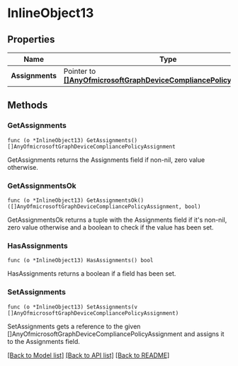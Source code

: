 # InlineObject13

## Properties

Name | Type | Description | Notes
------------ | ------------- | ------------- | -------------
**Assignments** | Pointer to [**[]AnyOfmicrosoftGraphDeviceCompliancePolicyAssignment**](anyOf&lt;microsoft.graph.deviceCompliancePolicyAssignment&gt;.md) |  | [optional] 

## Methods

### GetAssignments

`func (o *InlineObject13) GetAssignments() []AnyOfmicrosoftGraphDeviceCompliancePolicyAssignment`

GetAssignments returns the Assignments field if non-nil, zero value otherwise.

### GetAssignmentsOk

`func (o *InlineObject13) GetAssignmentsOk() ([]AnyOfmicrosoftGraphDeviceCompliancePolicyAssignment, bool)`

GetAssignmentsOk returns a tuple with the Assignments field if it's non-nil, zero value otherwise
and a boolean to check if the value has been set.

### HasAssignments

`func (o *InlineObject13) HasAssignments() bool`

HasAssignments returns a boolean if a field has been set.

### SetAssignments

`func (o *InlineObject13) SetAssignments(v []AnyOfmicrosoftGraphDeviceCompliancePolicyAssignment)`

SetAssignments gets a reference to the given []AnyOfmicrosoftGraphDeviceCompliancePolicyAssignment and assigns it to the Assignments field.


[[Back to Model list]](../README.md#documentation-for-models) [[Back to API list]](../README.md#documentation-for-api-endpoints) [[Back to README]](../README.md)


